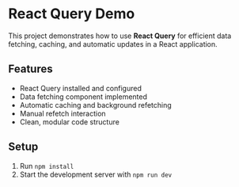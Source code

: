 # React Query Demo

This project demonstrates how to use **React Query** for efficient data fetching, caching, and automatic updates in a React application.

## Features
- React Query installed and configured
- Data fetching component implemented
- Automatic caching and background refetching
- Manual refetch interaction
- Clean, modular code structure

## Setup
1. Run `npm install`
2. Start the development server with `npm run dev`


